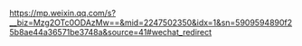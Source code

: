 https://mp.weixin.qq.com/s?__biz=Mzg2OTc0ODAzMw==&mid=2247502350&idx=1&sn=5909594890f25b8ae44a36571be3748a&source=41#wechat_redirect